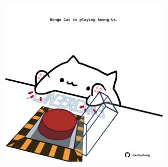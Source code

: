 <!-- built at 01/08/2021, 22:01:40 UTC -->
<p align="center">
  <img width="500" height="500" src="./ReadmeImage.svg">
</p>
